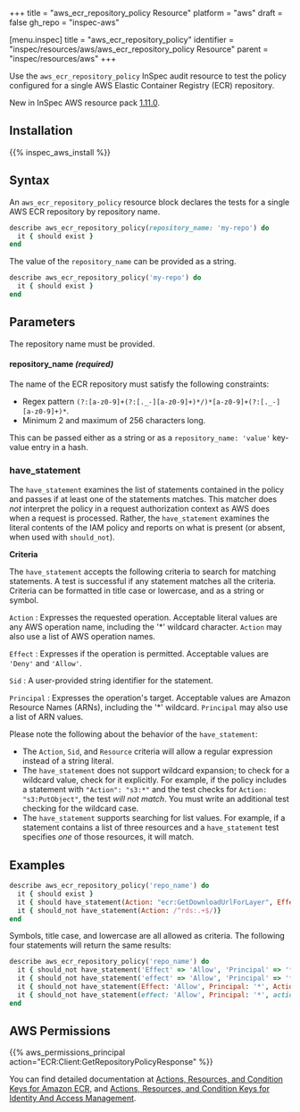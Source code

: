 +++
title = "aws_ecr_repository_policy Resource"
platform = "aws"
draft = false
gh_repo = "inspec-aws"

[menu.inspec]
title = "aws_ecr_repository_policy"
identifier = "inspec/resources/aws/aws_ecr_repository_policy Resource"
parent = "inspec/resources/aws"
+++

Use the `aws_ecr_repository_policy` InSpec audit resource to test the policy configured for a single AWS Elastic Container Registry (ECR) repository.

New in InSpec AWS resource pack [1.11.0](https://github.com/inspec/inspec-aws/releases/tag/v1.11.0).

## Installation

{{% inspec_aws_install %}}

## Syntax

An `aws_ecr_repository_policy` resource block declares the tests for a single AWS ECR repository by repository name.

```ruby
describe aws_ecr_repository_policy(repository_name: 'my-repo') do
  it { should exist }
end
```

The value of the `repository_name` can be provided as a string.

```ruby
describe aws_ecr_repository_policy('my-repo') do
  it { should exist }
end
```

## Parameters

The repository name must be provided.

#### repository_name _(required)_

The name of the ECR repository must satisfy the following constraints:
- Regex pattern `(?:[a-z0-9]+(?:[._-][a-z0-9]+)*/)*[a-z0-9]+(?:[._-][a-z0-9]+)*`.
- Minimum 2 and maximum of 256 characters long.

This can be passed either as a string or as a `repository_name: 'value'` key-value entry in a hash.

### have_statement

The `have_statement` examines the list of statements contained in the policy and passes if at least one of the statements matches.
This matcher does _not_ interpret the policy in a request authorization context as AWS does when a request is processed. Rather, the `have_statement` examines the literal contents of the IAM policy and reports on what is present (or absent, when used with `should_not`).

**Criteria**

The `have_statement` accepts the following criteria to search for matching statements. A test is successful if any statement matches all the criteria. Criteria can be formatted in title case or lowercase, and as a string or symbol.

`Action`
: Expresses the requested operation. Acceptable literal values are any AWS operation name, including the '\*' wildcard character.
  `Action` may also use a list of AWS operation names.

`Effect`
: Expresses if the operation is permitted. Acceptable values are `'Deny'` and `'Allow'`.

`Sid`
: A user-provided string identifier for the statement.

`Principal`
: Expresses the operation's target. Acceptable values are Amazon Resource Names (ARNs), including the '\*' wildcard.
  `Principal` may also use a list of ARN values.

Please note the following about the behavior of the `have_statement`:

- The `Action`, `Sid`, and `Resource` criteria will allow a regular expression instead of a string literal.
- The `have_statement` does not support wildcard expansion; to check for a wildcard value, check for it explicitly. For example, if the policy includes a statement with `"Action": "s3:*"` and the test checks for `Action: "s3:PutObject"`, the test _will not match_. You must write an additional test checking for the wildcard case.
- The `have_statement` supports searching for list values. For example, if a statement contains a list of three resources and a `have_statement` test specifies _one_ of those resources, it will match.

## Examples

```ruby
describe aws_ecr_repository_policy('repo_name') do
  it { should exist }
  it { should have_statement(Action: "ecr:GetDownloadUrlForLayer", Effect: "Allow", Principal: "*", Sid: "new policy")}
  it { should_not have_statement(Action: /^rds:.+$/)}
end
```

Symbols, title case, and lowercase are all allowed as criteria.
The following four statements will return the same results:

```ruby
describe aws_ecr_repository_policy('repo_name') do
  it { should_not have_statement('Effect' => 'Allow', 'Principal' => '*', 'Action' => '*')}
  it { should_not have_statement('effect' => 'Allow', 'Principal' => '*', 'action' => '*')}
  it { should_not have_statement(Effect: 'Allow', Principal: '*', Action: '*')}
  it { should_not have_statement(effect: 'Allow', Principal: '*', action: '*')}
end
```


## AWS Permissions

{{% aws_permissions_principal action="ECR:Client:GetRepositoryPolicyResponse" %}}

You can find detailed documentation at [Actions, Resources, and Condition Keys for Amazon ECR](https://docs.aws.amazon.com/AmazonECR/latest/APIReference/API_Operations.html), and [Actions, Resources, and Condition Keys for Identity And Access Management](https://docs.aws.amazon.com/IAM/latest/UserGuide/list_identityandaccessmanagement.html).
